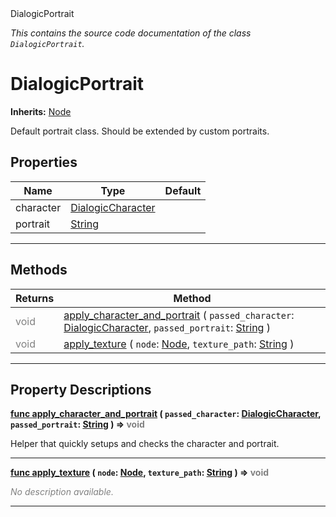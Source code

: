 
<div class="header-banner purple">
<div class="header-label purple">DialogicPortrait</div>
</div>

*This contains the source code documentation of the class `DialogicPortrait`.*
        
# DialogicPortrait
**Inherits:** [Node](https://docs.godotengine.org/en/latest/classes/class_node.html#class-node)

Default portrait class. Should be extended by custom portraits.
## Properties
Name | Type | Default 
--- | --- | --- 
character | [DialogicCharacter](class_dialogiccharacter.md) |   
portrait | [String](https://docs.godotengine.org/en/latest/classes/class_string.html#class-string) |   
--- 

## Methods
Returns | Method 
--- | --- 
<span style = "color: gray">void</span> | [<span class="hljs-title">apply_character_and_portrait</span>](#property-apply_character_and_portrait) ( `passed_character`: [DialogicCharacter](class_dialogiccharacter.md), `passed_portrait`: [String](https://docs.godotengine.org/en/latest/classes/class_string.html#class-string) ) 
<span style = "color: gray">void</span> | [<span class="hljs-title">apply_texture</span>](#property-apply_texture) ( `node`: [Node](https://docs.godotengine.org/en/latest/classes/class_node.html#class-node), `texture_path`: [String](https://docs.godotengine.org/en/latest/classes/class_string.html#class-string) ) 
--- 
## Property Descriptions



<a class="header" id="property-apply_character_and_portrait" href="#property-apply_character_and_portrait">**<span class="hljs-attribute">func</span> [<span class="hljs-title">apply_character_and_portrait</span>](#property-apply_character_and_portrait) ( `passed_character`: [DialogicCharacter](class_dialogiccharacter.md), `passed_portrait`: [String](https://docs.godotengine.org/en/latest/classes/class_string.html#class-string) )</a>  ⇒ <span style = "color: gray">void</span>** 



Helper that quickly setups and checks the character and portrait.

---



<a class="header" id="property-apply_texture" href="#property-apply_texture">**<span class="hljs-attribute">func</span> [<span class="hljs-title">apply_texture</span>](#property-apply_texture) ( `node`: [Node](https://docs.godotengine.org/en/latest/classes/class_node.html#class-node), `texture_path`: [String](https://docs.godotengine.org/en/latest/classes/class_string.html#class-string) )</a>  ⇒ <span style = "color: gray">void</span>** 



 <span style = "color: gray">*No description available.*</span> 

---


